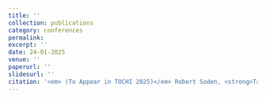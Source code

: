 ```yaml
---
title: '' 
collection: publications
category: conferences
permalink: 
excerpt: ''
date: 24-01-2025 
venue: ''
paperurl: ''
slidesurl: ''
citation: '<em> (To Appear in TOCHI 2025)</em> Robert Soden, <strong>Taneea S Agrawaal</strong>, Austin Lord, Cassandra Chanen, Lillian Flawn, Zeina Seaifan, Michael Classens, Steve Easterbrook. Climate Data Practices: A Research Approach for HCI and Climate Justice. In Proceedings of the TOCHI.'
---
```

